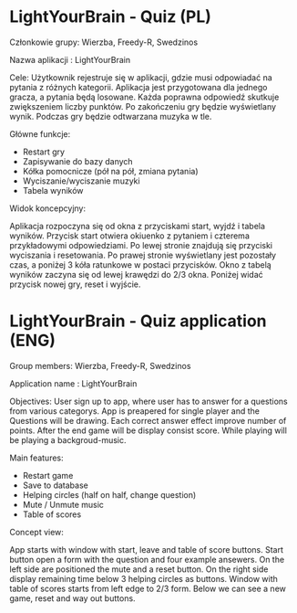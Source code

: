 # LightYourBrain - Quiz (PL) 

Członkowie grupy: Wierzba, Freedy-R, Swedzinos

Nazwa aplikacji : LightYourBrain

Cele: 
Użytkownik rejestruje się w aplikacji, gdzie musi odpowiadać na pytania z różnych kategorii.
Aplikacja jest przygotowana dla jednego gracza, a pytania będą losowane. 
Każda poprawna odpowiedź skutkuje zwiększeniem liczby punktów. 
Po zakończeniu gry będzie wyświetlany wynik.
Podczas gry będzie odtwarzana muzyka w tle.

Główne funkcje:

- Restart gry
- Zapisywanie do bazy danych
- Kółka pomocnicze (pół na pół, zmiana pytania)
- Wyciszanie/wyciszanie muzyki
- Tabela wyników

Widok koncepcyjny: 

Aplikacja rozpoczyna się od okna z przyciskami start, wyjdź i tabela wyników.
Przycisk start otwiera okiuenko z pytaniem i czterema przykładowymi odpowiedziami.
Po lewej stronie znajdują się przyciski wyciszania i resetowania.
Po prawej stronie wyświetlany jest pozostały czas, a poniżej 3 kóła ratunkowe w postaci przycisków.
Okno z tabelą wyników zaczyna się od lewej krawędzi do 2/3 okna.
Poniżej widać przycisk nowej gry, reset i wyjście. 


# LightYourBrain - Quiz application (ENG)

Group members: Wierzba, Freedy-R, Swedzinos

Application name : LightYourBrain

Objectives: 
User sign up to app, where user has to answer for a questions from various categorys.
App is preapered for single player and the Questions will be drawing. 
Each correct answer effect improve number of points. 
After the end game will be display consist score.
While playing will be playing a backgroud-music.

Main features:

- Restart game
- Save to database
- Helping circles (half on half, change question)
- Mute / Unmute music
- Table of scores

Concept view: 

App starts with window with start, leave and table of score buttons.
Start button open a form with the question and four example ansewers.
On the left side are positioned the mute and a reset button.
On the right side display remaining time below 3 helping circles as buttons.
Window with table of scores starts from left edge to 2/3 form.
Below we can see a new game, reset and way out buttons. 
